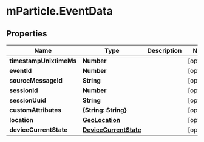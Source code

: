 # mParticle.EventData

## Properties
Name | Type | Description | Notes
------------ | ------------- | ------------- | -------------
**timestampUnixtimeMs** | **Number** |  | [optional]
**eventId** | **Number** |  | [optional]
**sourceMessageId** | **String** |  | [optional]
**sessionId** | **Number** |  | [optional]
**sessionUuid** | **String** |  | [optional]
**customAttributes** | **{String: String}** |  | [optional]
**location** | [**GeoLocation**](GeoLocation.md) |  | [optional]
**deviceCurrentState** | [**DeviceCurrentState**](DeviceCurrentState.md) |  | [optional]


